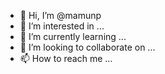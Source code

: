 - 👋 Hi, I’m @mamunp
- 👀 I’m interested in ...
- 🌱 I’m currently learning ...
- 💞️ I’m looking to collaborate on ...
- 📫 How to reach me ...

<!---
mamunp/mamunp is a ✨ special ✨ repository because its `README.md` (this file) appears on your GitHub profile.
You can click the Preview link to take a look at your changes.
--->
